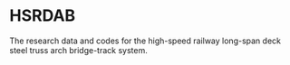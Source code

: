 # HSRDAB
The research data and codes for the high-speed railway long-span deck steel truss arch bridge-track system.

